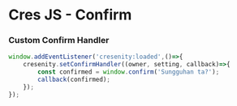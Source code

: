# Cres JS - Confirm


### Custom Confirm Handler

```javascript
window.addEventListener('cresenity:loaded',()=>{
    cresenity.setConfirmHandler((owner, setting, callback)=>{
        const confirmed = window.confirm('Sungguhan ta?');
        callback(confirmed);
    });
});
```
